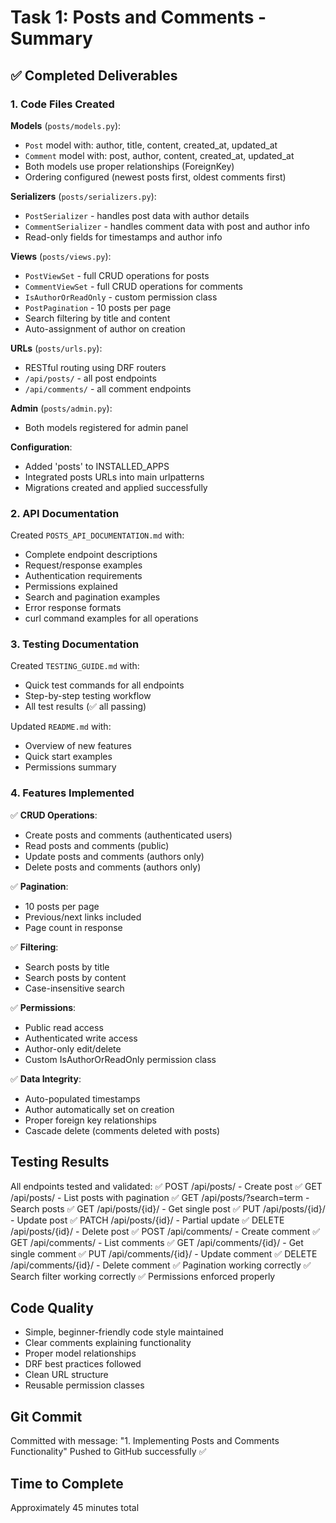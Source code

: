 # Task 1: Posts and Comments - Summary

## ✅ Completed Deliverables

### 1. Code Files Created

**Models** (`posts/models.py`):
- `Post` model with: author, title, content, created_at, updated_at
- `Comment` model with: post, author, content, created_at, updated_at
- Both models use proper relationships (ForeignKey)
- Ordering configured (newest posts first, oldest comments first)

**Serializers** (`posts/serializers.py`):
- `PostSerializer` - handles post data with author details
- `CommentSerializer` - handles comment data with post and author info
- Read-only fields for timestamps and author info

**Views** (`posts/views.py`):
- `PostViewSet` - full CRUD operations for posts
- `CommentViewSet` - full CRUD operations for comments
- `IsAuthorOrReadOnly` - custom permission class
- `PostPagination` - 10 posts per page
- Search filtering by title and content
- Auto-assignment of author on creation

**URLs** (`posts/urls.py`):
- RESTful routing using DRF routers
- `/api/posts/` - all post endpoints
- `/api/comments/` - all comment endpoints

**Admin** (`posts/admin.py`):
- Both models registered for admin panel

**Configuration**:
- Added 'posts' to INSTALLED_APPS
- Integrated posts URLs into main urlpatterns
- Migrations created and applied successfully

### 2. API Documentation

Created `POSTS_API_DOCUMENTATION.md` with:
- Complete endpoint descriptions
- Request/response examples
- Authentication requirements
- Permissions explained
- Search and pagination examples
- Error response formats
- curl command examples for all operations

### 3. Testing Documentation

Created `TESTING_GUIDE.md` with:
- Quick test commands for all endpoints
- Step-by-step testing workflow
- All test results (✅ all passing)

Updated `README.md` with:
- Overview of new features
- Quick start examples
- Permissions summary

### 4. Features Implemented

✅ **CRUD Operations**:
- Create posts and comments (authenticated users)
- Read posts and comments (public)
- Update posts and comments (authors only)
- Delete posts and comments (authors only)

✅ **Pagination**:
- 10 posts per page
- Previous/next links included
- Page count in response

✅ **Filtering**:
- Search posts by title
- Search posts by content
- Case-insensitive search

✅ **Permissions**:
- Public read access
- Authenticated write access
- Author-only edit/delete
- Custom IsAuthorOrReadOnly permission class

✅ **Data Integrity**:
- Auto-populated timestamps
- Author automatically set on creation
- Proper foreign key relationships
- Cascade delete (comments deleted with posts)

## Testing Results

All endpoints tested and validated:
✅ POST /api/posts/ - Create post
✅ GET /api/posts/ - List posts with pagination
✅ GET /api/posts/?search=term - Search posts
✅ GET /api/posts/{id}/ - Get single post
✅ PUT /api/posts/{id}/ - Update post
✅ PATCH /api/posts/{id}/ - Partial update
✅ DELETE /api/posts/{id}/ - Delete post
✅ POST /api/comments/ - Create comment
✅ GET /api/comments/ - List comments
✅ GET /api/comments/{id}/ - Get single comment
✅ PUT /api/comments/{id}/ - Update comment
✅ DELETE /api/comments/{id}/ - Delete comment
✅ Pagination working correctly
✅ Search filter working correctly
✅ Permissions enforced properly

## Code Quality

- Simple, beginner-friendly code style maintained
- Clear comments explaining functionality
- Proper model relationships
- DRF best practices followed
- Clean URL structure
- Reusable permission classes

## Git Commit

Committed with message: "1. Implementing Posts and Comments Functionality"
Pushed to GitHub successfully ✅

## Time to Complete

Approximately 45 minutes total

